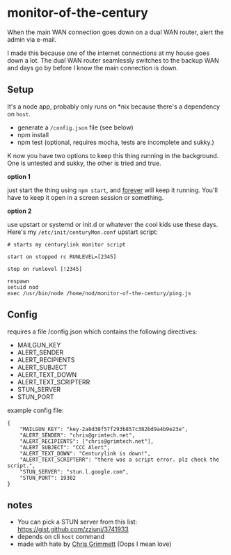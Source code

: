 # monitor-of-the-century

When the main WAN connection goes down on a dual WAN router, alert the admin via e-mail.

I made this because one of the internet connections at my house goes down a lot. The dual WAN router seamlessly switches to the backup WAN and days go by before I know the main connection is down.

## Setup

It's a node app, probably only runs on *nix because there's a dependency on `host`. 

  - generate a `/config.json` file (see below)
  - npm install
  - npm test (optional, requires mocha, tests are incomplete and sukky.)
  
K now you have two options to keep this thing running in the background. One is untested and sukky, the other is tried and true.

**option 1**

just start the thing using `npm start`, and [forever] will keep it running. You'll have to keep it open in a screen session or something.

**option 2**

use upstart or systemd or init.d or whatever the cool kids use these days. Here's my `/etc/init/centuryMon.conf` upstart script:

    # starts my centurylink monitor script

    start on stopped rc RUNLEVEL=[2345]

    stop on runlevel [!2345]

    respawn
    setuid nod
    exec /usr/bin/node /home/nod/monitor-of-the-century/ping.js
    

## Config

requires a file /config.json which contains the following directives:

  - MAILGUN_KEY
  - ALERT_SENDER
  - ALERT_RECIPIENTS
  - ALERT_SUBJECT
  - ALERT_TEXT_DOWN
  - ALERT_TEXT_SCRIPTERR
  - STUN_SERVER
  - STUN_PORT

example config file:

    {
        "MAILGUN_KEY": "key-2a8d38f57f293b857c382bd9a4b9e23e",
        "ALERT_SENDER": "chris@grimtech.net",
        "ALERT_RECIPIENTS": ["chris@grimtech.net"],
        "ALERT_SUBJECT": "CCC Alert",
        "ALERT_TEXT_DOWN": "Centurylink is down!",
        "ALERT_TEXT_SCRIPTERR": "there was a script error. plz check the script.",
        "STUN_SERVER": "stun.l.google.com",
        "STUN_PORT": 19302
    }

## notes

  - You can pick a STUN server from this list: https://gist.github.com/zziuni/3741933
  - depends on cli `host` command
  - made with hate by [Chris Grimmett] (Oops I mean love)

  

[forever]:https://www.npmjs.com/package/forever
[Chris Grimmett]:http://grimtech.net/about
